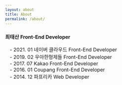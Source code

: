 ```yaml
---
layout: about
title: About
permalink: /about/
---
```


<h3>최태산 <span style="font-size: 16px">Front-End Developer</span></h3>
<ul style="margin:0; margin-left: 15px; padding: 0; list-style: none; font-size: 16px">
    <li>- 2021. 01 네이버 클라우드 Front-End Developer</li>
    <li>- 2019. 02 우아한형제들 Front-End Developer</li>
    <li>- 2017. 07 Kakao Front-End Developer</li>
    <li>- 2016. 01 Coupang Front-End Developer</li>
    <li>- 2014. 12 파프리카 Web Developer</li>
</ul>

